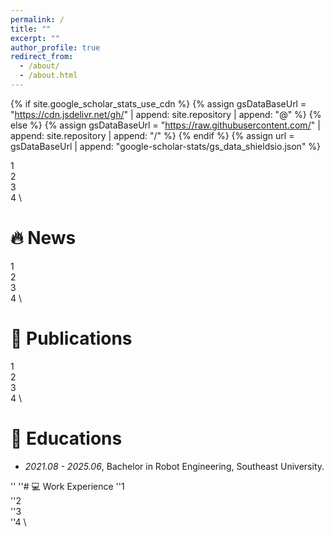 ```yaml
---
permalink: /
title: ""
excerpt: ""
author_profile: true
redirect_from: 
  - /about/
  - /about.html
---
```


{% if site.google_scholar_stats_use_cdn %}
{% assign gsDataBaseUrl = "https://cdn.jsdelivr.net/gh/" | append: site.repository | append: "@" %}
{% else %}
{% assign gsDataBaseUrl = "https://raw.githubusercontent.com/" | append: site.repository | append: "/" %}
{% endif %}
{% assign url = gsDataBaseUrl | append: "google-scholar-stats/gs_data_shieldsio.json" %}

<span class='anchor' id='about-me'></span>
1 \
2 \
3 \
4  \

<span class='anchor' id='-news'></span>
# 🔥 News
1 \
2 \
3 \
4 \

<span class='anchor' id='-publications'></span>
# 📝 Publications 
1 \
2 \
3 \
4 \

<span class='anchor' id='-educations'></span>
# 📖 Educations
- *2021.08 - 2025.06*, Bachelor in Robot Engineering, Southeast University.



''<span class='anchor' id='-work-experience'></span>
''# 💻 Work Experience
''1 \
''2 \
''3 \
''4 \
